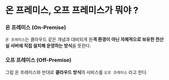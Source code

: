# 온 프레미스, 오프 프레미스가 뭐야 ?

### 온 프레미스 (On-Premise)
`온 프레미스`는 클라우드 같은 개념과 대비되게 원**격 환경이 아닌 자체적으로 보유한 전산실 서버에 직접 설치해 운영하는 방식**을 뜻한다.

### 오프 프레미스 (Off-Premise)
그럼 온 프레미스와 반대로 **클라우드 방식**의 서비스를 `오프 프레미스` 라고 한다.

